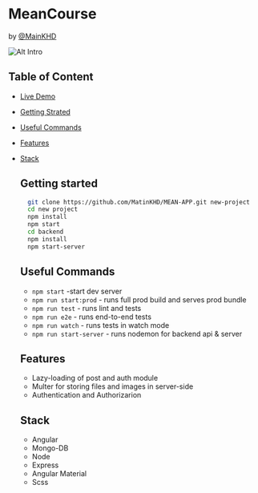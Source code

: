 # MeanCourse
by [@MainKHD](http://twitter.com/KhdMatin)

![Alt Intro](https://github.com/MatinKHD/MEAN-APP/blob/main/metadata-assets/MeanCourse.gif)

## Table of Content
- [Live Demo](http://localhost:4200)
- [Getting Strated](#getting-strated)
- [Useful Commands](#useful-commands)
- [Features](#features)
- [Stack](#stack)


  ## Getting started
  
  ```bash
    git clone https://github.com/MatinKHD/MEAN-APP.git new-project
    cd new project
    npm install
    npm start
    cd backend
    npm install
    npm start-server
  ```

  ## Useful Commands
  
  - `npm start`  -start dev server
  - `npm run start:prod` - runs full prod build and serves prod bundle
  - `npm run test` - runs lint and tests
  - `npm run e2e` - runs end-to-end tests
  - `npm run watch` - runs tests in watch mode
  - `npm run start-server` - runs nodemon for backend api & server
 
  ## Features
  
  - Lazy-loading of post and auth module
  - Multer for storing files and images in server-side
  - Authentication and Authorizarion
 
  ## Stack

  - Angular
  - Mongo-DB
  - Node
  - Express
  - Angular Material
  - Scss
  
